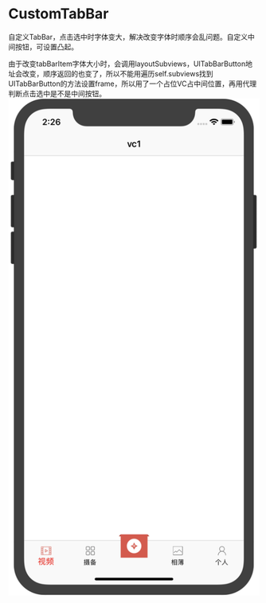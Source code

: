 # CustomTabBar
自定义TabBar，点击选中时字体变大，解决改变字体时顺序会乱问题。自定义中间按钮，可设置凸起。

由于改变tabBarItem字体大小时，会调用layoutSubviews，UITabBarButton地址会改变，顺序返回的也变了，所以不能用遍历self.subviews找到UITabBarButton的方法设置frame，所以用了一个占位VC占中间位置，再用代理判断点击选中是不是中间按钮。
![image](https://github.com/coderMyron/CustomTabBar/blob/master/tabbarvc.png)

